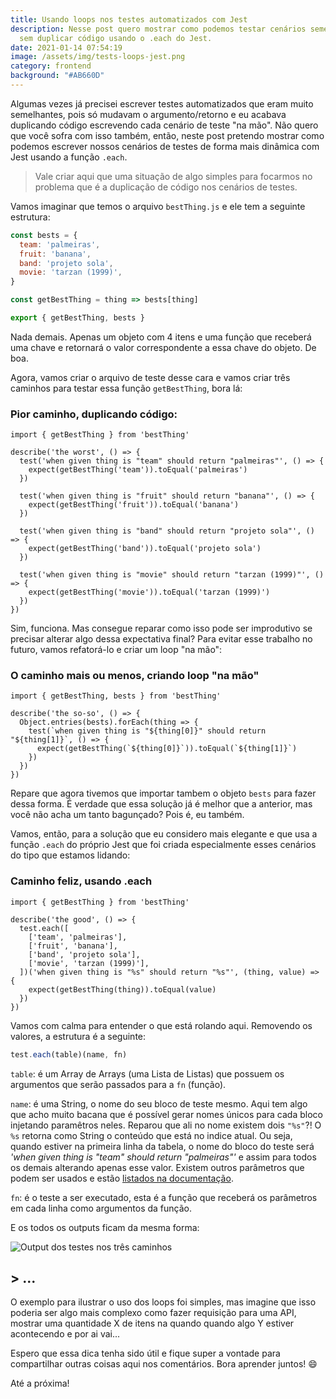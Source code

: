 ```yaml
---
title: Usando loops nos testes automatizados com Jest
description: Nesse post quero mostrar como podemos testar cenários semelhantes
  sem duplicar código usando o .each do Jest.
date: 2021-01-14 07:54:19
image: /assets/img/tests-loops-jest.png
category: frontend
background: "#AB660D"
---
```

Algumas vezes já precisei escrever testes automatizados que eram muito semelhantes, pois só mudavam o argumento/retorno e eu acabava duplicando código escrevendo cada cenário de teste "na mão". Não quero que você sofra com isso também, então, neste post pretendo mostrar como podemos escrever nossos cenários de testes de forma mais dinâmica com Jest usando a função `.each`.

> Vale criar aqui que uma situação de algo simples para focarmos no problema que é a duplicação de código nos cenários de testes.

Vamos imaginar que temos o arquivo `bestThing.js` e ele tem a seguinte estrutura: 

```jsx
const bests = {
  team: 'palmeiras',
  fruit: 'banana',
  band: 'projeto sola',
  movie: 'tarzan (1999)',
}

const getBestThing = thing => bests[thing]

export { getBestThing, bests }
```

Nada demais. Apenas um objeto com 4 itens e uma função que receberá uma chave e retornará o valor correspondente a essa chave do objeto. De boa.

Agora, vamos criar o arquivo de teste desse cara e vamos criar três caminhos para testar essa função `getBestThing`, bora lá: 

### Pior caminho, duplicando código:

```
import { getBestThing } from 'bestThing'

describe('the worst', () => {
  test('when given thing is "team" should return "palmeiras"', () => {
    expect(getBestThing('team')).toEqual('palmeiras')
  })

  test('when given thing is "fruit" should return "banana"', () => {
    expect(getBestThing('fruit')).toEqual('banana')
  })

  test('when given thing is "band" should return "projeto sola"', () => {
    expect(getBestThing('band')).toEqual('projeto sola')
  })

  test('when given thing is "movie" should return "tarzan (1999)"', () => {
    expect(getBestThing('movie')).toEqual('tarzan (1999)')
  })
})
```

Sim, funciona. Mas consegue reparar como isso pode ser improdutivo se precisar alterar algo dessa expectativa final? Para evitar esse trabalho no futuro, vamos refatorá-lo e criar um loop "na mão": 

### O caminho mais ou menos, criando loop "na mão"

```
import { getBestThing, bests } from 'bestThing'

describe('the so-so', () => {
  Object.entries(bests).forEach(thing => {
    test(`when given thing is "${thing[0]}" should return "${thing[1]}`, () => {
      expect(getBestThing(`${thing[0]}`)).toEqual(`${thing[1]}`)
    })
  })
})
```

Repare que agora tivemos que importar tambem o objeto `bests` para fazer dessa forma. É verdade que essa solução já é melhor que a anterior, mas você não acha um tanto bagunçado? Pois é, eu também.

Vamos, então, para a solução que eu considero mais elegante e que usa a função `.each` do próprio Jest que foi criada especialmente esses cenários do tipo que estamos lidando:

### Caminho feliz, usando .each

```
import { getBestThing } from 'bestThing'

describe('the good', () => {
  test.each([
    ['team', 'palmeiras'],
    ['fruit', 'banana'],
    ['band', 'projeto sola'],
    ['movie', 'tarzan (1999)'],
  ])('when given thing is "%s" should return "%s"', (thing, value) => {
    expect(getBestThing(thing)).toEqual(value)
  })
})
```

Vamos com calma para entender o que está rolando aqui. Removendo os valores, a estrutura é a seguinte: 

```js
test.each(table)(name, fn)
```

`table`: é um Array de Arrays (uma Lista de Listas) que possuem os argumentos que serão passados para a `fn` (função). 

`name`: é uma String, o nome do seu bloco de teste mesmo. Aqui tem algo que acho muito bacana que é possível gerar nomes únicos para cada bloco injetando paramêtros neles. Reparou que ali no nome existem dois `"%s"`?! O `%s` retorna como String o conteúdo que está no indice atual. Ou seja, quando estiver na primeira linha da tabela, o nome do bloco do teste será *'when given thing is "team" should return "palmeiras"'* e assim para todos os demais alterando apenas esse valor. Existem outros parâmetros que podem ser usados e estão [listados na documentação](https://jestjs.io/docs/en/api#1-testeachtablename-fn-timeout).

`fn`: é o teste a ser executado, esta é a função que receberá os parâmetros em cada linha como argumentos da função.

E os todos os outputs ficam da mesma forma:

![Output dos testes nos três caminhos](/assets/img/output-tests-loop.png "Output dos testes nos três caminhos")

## > ...

O exemplo para ilustrar o uso dos loops foi simples, mas imagine que isso poderia ser algo mais complexo como fazer requisição para uma API, mostrar uma quantidade X de itens na quando quando algo Y estiver acontecendo e por ai vai...

Espero que essa dica tenha sido útil e fique super a vontade para compartilhar outras coisas aqui nos comentários. Bora aprender juntos! 😄

Até a próxima!
